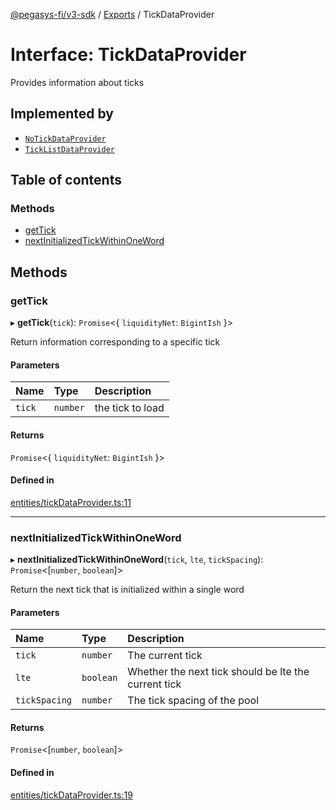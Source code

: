 [@pegasys-fi/v3-sdk](../README.md) / [Exports](../modules.md) / TickDataProvider

# Interface: TickDataProvider

Provides information about ticks

## Implemented by

- [`NoTickDataProvider`](../classes/NoTickDataProvider.md)
- [`TickListDataProvider`](../classes/TickListDataProvider.md)

## Table of contents

### Methods

- [getTick](TickDataProvider.md#gettick)
- [nextInitializedTickWithinOneWord](TickDataProvider.md#nextinitializedtickwithinoneword)

## Methods

### getTick

▸ **getTick**(`tick`): `Promise`<{ `liquidityNet`: `BigintIsh`  }\>

Return information corresponding to a specific tick

#### Parameters

| Name | Type | Description |
| :------ | :------ | :------ |
| `tick` | `number` | the tick to load |

#### Returns

`Promise`<{ `liquidityNet`: `BigintIsh`  }\>

#### Defined in

[entities/tickDataProvider.ts:11](https://github.com/Jingo-Finance/v3-sdk/blob/08a7c05/src/entities/tickDataProvider.ts#L11)

___

### nextInitializedTickWithinOneWord

▸ **nextInitializedTickWithinOneWord**(`tick`, `lte`, `tickSpacing`): `Promise`<[`number`, `boolean`]\>

Return the next tick that is initialized within a single word

#### Parameters

| Name | Type | Description |
| :------ | :------ | :------ |
| `tick` | `number` | The current tick |
| `lte` | `boolean` | Whether the next tick should be lte the current tick |
| `tickSpacing` | `number` | The tick spacing of the pool |

#### Returns

`Promise`<[`number`, `boolean`]\>

#### Defined in

[entities/tickDataProvider.ts:19](https://github.com/Jingo-Finance/v3-sdk/blob/08a7c05/src/entities/tickDataProvider.ts#L19)
